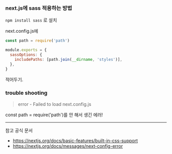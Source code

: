 ### next.js에 sass 적용하는 방법
`npm install sass` 로 설치

next.config.js에 
```js
const path = require('path')

module.exports = {
  sassOptions: {
    includePaths: [path.join(__dirname, 'styles')],
  },
}
```
적어두기.


### trouble shooting
> error - Failed to load next.config.js 

const path = require('path')를 안 해서 생긴 에러! 

---

참고 공식 문서 
- https://nextjs.org/docs/basic-features/built-in-css-support
- https://nextjs.org/docs/messages/next-config-error

